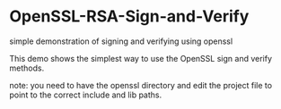 # OpenSSL-RSA-Sign-and-Verify
simple demonstration of signing and verifying using openssl

This demo shows the simplest way to use the OpenSSL sign and verify methods.

note: you need to have the openssl directory and edit the project file to point to the correct include and lib paths.

